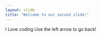```yaml
---
layout: slide
title: "Welcome to our second slide!"
---
```

I Love coding
Use the left arrow to go back!
